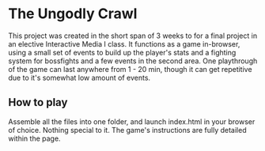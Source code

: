 # The Ungodly Crawl

This project was created in the short span of 3 weeks to for a final project in an elective Interactive Media I class.
It functions as a game in-browser, using a small set of events to build up the player's stats and a fighting system
for bossfights and a few events in the second area. One playthrough of the game can last anywhere from 1 - 20 min, though
it can get repetitive due to it's somewhat low amount of events.

## How to play

Assemble all the files into one folder, and launch index.html in your browser of choice. Nothing special to it. The game's
instructions are fully detailed within the page.